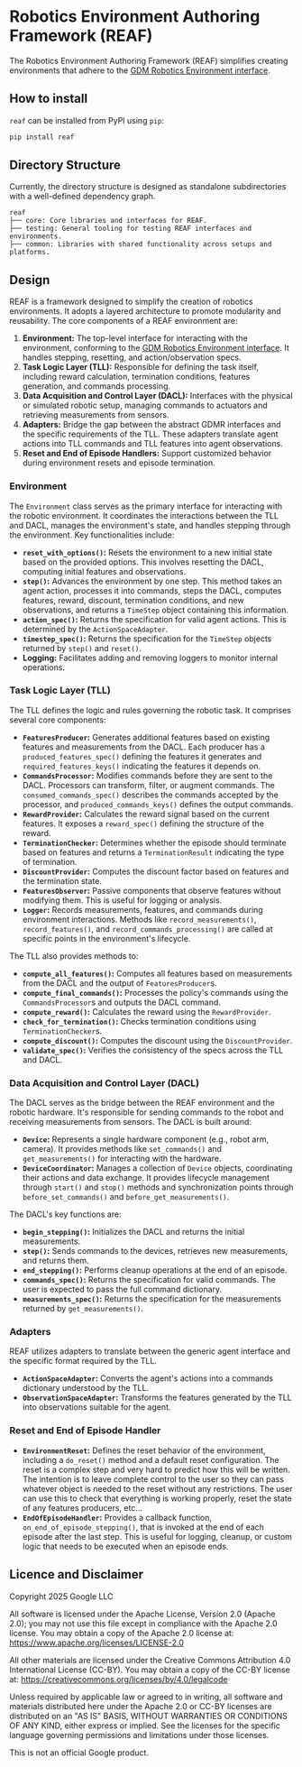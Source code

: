 # Robotics Environment Authoring Framework (REAF)

The Robotics Environment Authoring Framework (REAF) simplifies creating
environments that adhere to the
[GDM Robotics Environment interface](https://github.com/google-deepmind/gdm_robotics/interfaces/environment.py).

## How to install

`reaf` can be installed from PyPI using `pip`:

```bash
pip install reaf
```

## Directory Structure

Currently, the directory structure is designed as standalone subdirectories with
a well-defined dependency graph.

```
reaf
├── core: Core libraries and interfaces for REAF.
├── testing: General tooling for testing REAF interfaces and environments.
├── common: Libraries with shared functionality across setups and platforms.
```

## Design

REAF is a framework designed to simplify the creation of robotics environments.
It adopts a layered architecture to promote modularity and reusability. The core
components of a REAF environment are:

1.  **Environment:** The top-level interface for interacting with the
    environment, conforming to the
    [GDM Robotics Environment interface](https://github.com/google-deepmind/gdm_robotics/interfaces/environment.py).
    It handles stepping, resetting, and action/observation specs.
2.  **Task Logic Layer (TLL):** Responsible for defining the task itself,
    including reward calculation, termination conditions, features generation,
    and commands processing.
3.  **Data Acquisition and Control Layer (DACL):** Interfaces with the physical
    or simulated robotic setup, managing commands to actuators and retrieving
    measurements from sensors.
4.  **Adapters:** Bridge the gap between the abstract GDMR interfaces and the
    specific requirements of the TLL. These adapters translate agent actions
    into TLL commands and TLL features into agent observations.
5.  **Reset and End of Episode Handlers:** Support customized behavior during
    environment resets and episode termination.

### Environment

The `Environment` class serves as the primary interface for interacting with the
robotic environment. It coordinates the interactions between the TLL and DACL,
manages the environment's state, and handles stepping through the environment.
Key functionalities include:

*   **`reset_with_options()`:** Resets the environment to a new initial state
    based on the provided options. This involves resetting the DACL, computing
    initial features and observations.
*   **`step()`:** Advances the environment by one step. This method takes an
    agent action, processes it into commands, steps the DACL, computes features,
    reward, discount, termination conditions, and new observations, and returns
    a `TimeStep` object containing this information.
*   **`action_spec()`:** Returns the specification for valid agent actions. This
    is determined by the `ActionSpaceAdapter`.
*   **`timestep_spec()`:** Returns the specification for the `TimeStep` objects
    returned by `step()` and `reset()`.
*   **Logging:** Facilitates adding and removing loggers to monitor internal
    operations.

### Task Logic Layer (TLL)

The TLL defines the logic and rules governing the robotic task. It comprises
several core components:

*   **`FeaturesProducer`:** Generates additional features based on existing
    features and measurements from the DACL. Each producer has a
    `produced_features_spec()` defining the features it generates and
    `required_features_keys()` indicating the features it depends on.
*   **`CommandsProcessor`:** Modifies commands before they are sent to the DACL.
    Processors can transform, filter, or augment commands. The
    `consumed_commands_spec()` describes the commands accepted by the processor,
    and `produced_commands_keys()` defines the output commands.
*   **`RewardProvider`:** Calculates the reward signal based on the current
    features. It exposes a `reward_spec()` defining the structure of the reward.
*   **`TerminationChecker`:** Determines whether the episode should terminate
    based on features and returns a `TerminationResult` indicating the type of
    termination.
*   **`DiscountProvider`:** Computes the discount factor based on features and
    the termination state.
*   **`FeaturesObserver`:** Passive components that observe features without
    modifying them. This is useful for logging or analysis.
*   **`Logger`:** Records measurements, features, and commands during
    environment interactions. Methods like `record_measurements()`,
    `record_features()`, and `record_commands_processing()` are called at
    specific points in the environment's lifecycle.

The TLL also provides methods to:

*   **`compute_all_features()`:** Computes all features based on measurements
    from the DACL and the output of `FeaturesProducer`s.
*   **`compute_final_commands()`:** Processes the policy's commands using the
    `CommandsProcessor`s and outputs the DACL command.
*   **`compute_reward()`:** Calculates the reward using the `RewardProvider`.
*   **`check_for_termination()`:** Checks termination conditions using
    `TerminationChecker`s.
*   **`compute_discount()`:** Computes the discount using the
    `DiscountProvider`.
*   **`validate_spec()`:** Verifies the consistency of the specs across the TLL
    and DACL.

### Data Acquisition and Control Layer (DACL)

The DACL serves as the bridge between the REAF environment and the robotic
hardware. It's responsible for sending commands to the robot and receiving
measurements from sensors. The DACL is built around:

*   **`Device`:** Represents a single hardware component (e.g., robot arm,
    camera). It provides methods like `set_commands()` and `get_measurements()`
    for interacting with the hardware.
*   **`DeviceCoordinator`:** Manages a collection of `Device` objects,
    coordinating their actions and data exchange. It provides lifecycle
    management through `start()` and `stop()` methods and synchronization points
    through `before_set_commands()` and `before_get_measurements()`.

The DACL's key functions are:

*   **`begin_stepping()`:** Initializes the DACL and returns the initial
    measurements.
*   **`step()`:** Sends commands to the devices, retrieves new measurements, and
    returns them.
*   **`end_stepping()`:** Performs cleanup operations at the end of an episode.
*   **`commands_spec()`:** Returns the specification for valid commands. The
    user is expected to pass the full command dictionary.
*   **`measurements_spec()`:** Returns the specification for the measurements
    returned by `get_measurements()`.

### Adapters

REAF utilizes adapters to translate between the generic agent interface and the
specific format required by the TLL.

*   **`ActionSpaceAdapter`:** Converts the agent's actions into a commands
    dictionary understood by the TLL.
*   **`ObservationSpaceAdapter`:** Transforms the features generated by the TLL
    into observations suitable for the agent.

### Reset and End of Episode Handler

*   **`EnvironmentReset`:** Defines the reset behavior of the environment,
    including a `do_reset()` method and a default reset configuration. The reset
    is a complex step and very hard to predict how this will be written. The
    intention is to leave complete control to the user so they can pass whatever
    object is needed to the reset without any restrictions. The user can use
    this to check that everything is working properly, reset the state of any
    features producers, etc...
*   **`EndOfEpisodeHandler`:** Provides a callback function,
    `on_end_of_episode_stepping()`, that is invoked at the end of each episode
    after the last step. This is useful for logging, cleanup, or custom logic
    that needs to be executed when an episode ends.

## Licence and Disclaimer

Copyright 2025 Google LLC

All software is licensed under the Apache License, Version 2.0 (Apache 2.0); you
may not use this file except in compliance with the Apache 2.0 license. You may
obtain a copy of the Apache 2.0 license at: https://www.apache.org/licenses/LICENSE-2.0

All other materials are licensed under the Creative Commons Attribution 4.0
International License (CC-BY). You may obtain a copy of the CC-BY license at:
https://creativecommons.org/licenses/by/4.0/legalcode

Unless required by applicable law or agreed to in writing, all software and
materials distributed here under the Apache 2.0 or CC-BY licenses are
distributed on an "AS IS" BASIS, WITHOUT WARRANTIES OR CONDITIONS OF ANY KIND,
either express or implied. See the licenses for the specific language governing 
permissions and limitations under those licenses.

This is not an official Google product.
